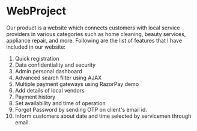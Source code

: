 # WebProject
Our product is a website which connects customers with local service providers in various categories such as home cleaning, beauty services, appliance repair, and more. 
Following are the list of features that I have included in our website:
1. Quick registration
2. Data confidentiality and security
3. Admin personal dashboard
4. Advanced search filter using AJAX
5. Multiple payment gateways using RazorPay demo 
6. Add details of local vendors
7. Payment history
8. Set availability and time of operation
9. Forgot Password by sending OTP on client's email id.
10. Inform customers about date and time selected by servicemen through email.

